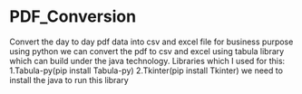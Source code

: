 # PDF_Conversion
Convert the day to day pdf data into csv and excel file for business purpose using python
we can convert the pdf to csv and excel using tabula library which can build under the java technology.
Libraries which I used for this:
     1.Tabula-py(pip install Tabula-py)
     2.Tkinter(pip install Tkinter)
 we  need to install the java to run this library 
